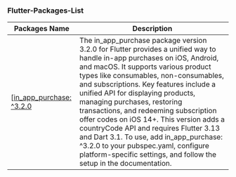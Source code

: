 ### Flutter-Packages-List


|   Packages Name    |            Description                     | 
|----------------|------------------------------------------------|
|   [[in_app_purchase: ^3.2.0](#https://pub.dev/packages/in_app_purchase)   |           The in_app_purchase package version 3.2.0 for Flutter provides a unified way to handle in-app purchases on iOS, Android, and macOS. It supports various product types like consumables, non-consumables, and subscriptions. Key features include a unified API for displaying products, managing purchases, restoring transactions, and redeeming subscription offer codes on iOS 14+. This version adds a countryCode API and requires Flutter 3.13 and Dart 3.1. To use, add in_app_purchase: ^3.2.0 to your pubspec.yaml, configure platform-specific settings, and follow the setup in the documentation.   | 
